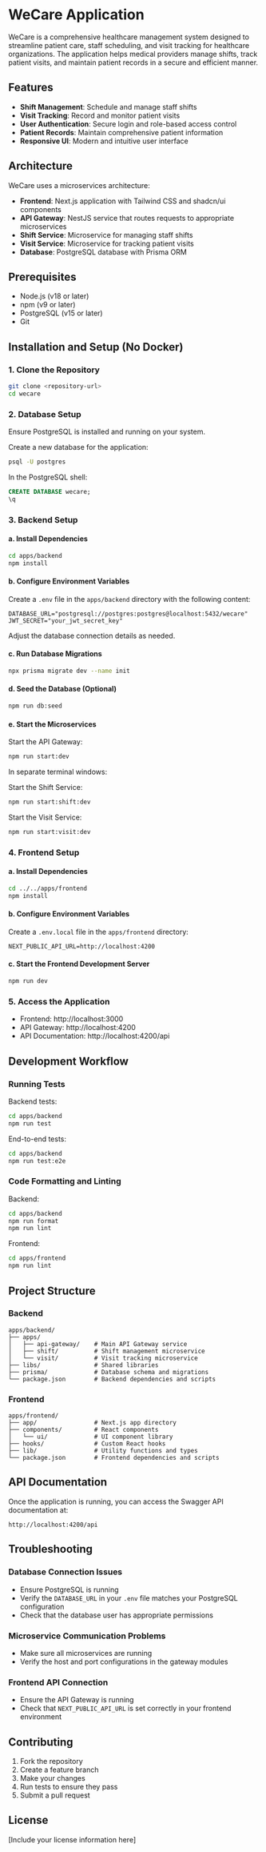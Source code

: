 # WeCare Application

WeCare is a comprehensive healthcare management system designed to streamline patient care, staff scheduling, and visit tracking for healthcare organizations. The application helps medical providers manage shifts, track patient visits, and maintain patient records in a secure and efficient manner.

## Features

- **Shift Management**: Schedule and manage staff shifts
- **Visit Tracking**: Record and monitor patient visits
- **User Authentication**: Secure login and role-based access control
- **Patient Records**: Maintain comprehensive patient information
- **Responsive UI**: Modern and intuitive user interface

## Architecture

WeCare uses a microservices architecture:

- **Frontend**: Next.js application with Tailwind CSS and shadcn/ui components
- **API Gateway**: NestJS service that routes requests to appropriate microservices
- **Shift Service**: Microservice for managing staff shifts
- **Visit Service**: Microservice for tracking patient visits
- **Database**: PostgreSQL database with Prisma ORM

## Prerequisites

- Node.js (v18 or later)
- npm (v9 or later)
- PostgreSQL (v15 or later)
- Git

## Installation and Setup (No Docker)

### 1. Clone the Repository

```bash
git clone <repository-url>
cd wecare
```

### 2. Database Setup

Ensure PostgreSQL is installed and running on your system.

Create a new database for the application:

```bash
psql -U postgres
```

In the PostgreSQL shell:

```sql
CREATE DATABASE wecare;
\q
```

### 3. Backend Setup

#### a. Install Dependencies

```bash
cd apps/backend
npm install
```

#### b. Configure Environment Variables

Create a `.env` file in the `apps/backend` directory with the following content:

```
DATABASE_URL="postgresql://postgres:postgres@localhost:5432/wecare"
JWT_SECRET="your_jwt_secret_key"
```

Adjust the database connection details as needed.

#### c. Run Database Migrations

```bash
npx prisma migrate dev --name init
```

#### d. Seed the Database (Optional)

```bash
npm run db:seed
```

#### e. Start the Microservices

Start the API Gateway:

```bash
npm run start:dev
```

In separate terminal windows:

Start the Shift Service:

```bash
npm run start:shift:dev
```

Start the Visit Service:

```bash
npm run start:visit:dev
```

### 4. Frontend Setup

#### a. Install Dependencies

```bash
cd ../../apps/frontend
npm install
```

#### b. Configure Environment Variables

Create a `.env.local` file in the `apps/frontend` directory:

```
NEXT_PUBLIC_API_URL=http://localhost:4200
```

#### c. Start the Frontend Development Server

```bash
npm run dev
```

### 5. Access the Application

- Frontend: http://localhost:3000
- API Gateway: http://localhost:4200
- API Documentation: http://localhost:4200/api

## Development Workflow

### Running Tests

Backend tests:

```bash
cd apps/backend
npm run test
```

End-to-end tests:

```bash
cd apps/backend
npm run test:e2e
```

### Code Formatting and Linting

Backend:

```bash
cd apps/backend
npm run format
npm run lint
```

Frontend:

```bash
cd apps/frontend
npm run lint
```

## Project Structure

### Backend

```
apps/backend/
├── apps/
│   ├── api-gateway/    # Main API Gateway service
│   ├── shift/          # Shift management microservice
│   └── visit/          # Visit tracking microservice
├── libs/               # Shared libraries
├── prisma/             # Database schema and migrations
└── package.json        # Backend dependencies and scripts
```

### Frontend

```
apps/frontend/
├── app/                # Next.js app directory
├── components/         # React components
│   └── ui/             # UI component library
├── hooks/              # Custom React hooks
├── lib/                # Utility functions and types
└── package.json        # Frontend dependencies and scripts
```

## API Documentation

Once the application is running, you can access the Swagger API documentation at:

```
http://localhost:4200/api
```

## Troubleshooting

### Database Connection Issues

- Ensure PostgreSQL is running
- Verify the `DATABASE_URL` in your `.env` file matches your PostgreSQL configuration
- Check that the database user has appropriate permissions

### Microservice Communication Problems

- Make sure all microservices are running
- Verify the host and port configurations in the gateway modules

### Frontend API Connection

- Ensure the API Gateway is running
- Check that `NEXT_PUBLIC_API_URL` is set correctly in your frontend environment

## Contributing

1. Fork the repository
2. Create a feature branch
3. Make your changes
4. Run tests to ensure they pass
5. Submit a pull request

## License

[Include your license information here]
